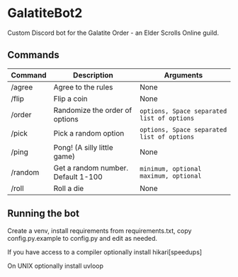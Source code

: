 # GalatiteBot2
Custom Discord bot for the Galatite Order - an Elder Scrolls Online guild.

## Commands
| Command | Description                        | Arguments                                  |
|---------|------------------------------------|--------------------------------------------|
| /agree  | Agree to the rules                 | None                                       |
| /flip   | Flip a coin                        | None                                       |
| /order  | Randomize the order of options     | `options, Space separated list of options` |
| /pick   | Pick a random option               | `options, Space separated list of options` |
| /ping   | Pong! (A silly little game)        | None                                       |
| /random | Get a random number. Default 1-100 | `minimum, optional` `maximum, optional`    |
| /roll   | Roll a die                         | None                                       |

## Running the bot
Create a venv, install requirements from requirements.txt, copy config.py.example to config.py and edit as needed.

If you have access to a compiler optionally install hikari[speedups]

On UNIX optionally install uvloop